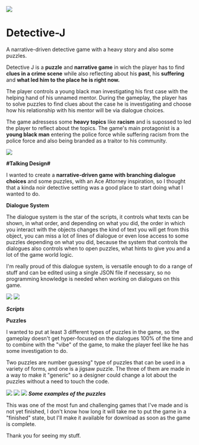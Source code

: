 <img src="https://i.imgur.com/WQ9bZYv.png">

# Detective-J
A narrative-driven detective game with a heavy story and also some puzzles.

Detective J is a <b>puzzle</b> and <b>narrative game</b> in wich the player has to find <b>clues in a crime scene</b> while also reflecting about his <b>past</b>, his <b>suffering</b> and <b>what led him to the place he is right now.</b>

The player controls a young black man investigating his first case with the helping hand of his unnamed mentor. During the gameplay, the player has to solve puzzles to find clues about the case he is investigating and choose how his relationship with his mentor will be via dialogue choices.

The game adressess some <b>heavy topics</b> like <b>racism</b> and is supossed to led the player to reflect about the topics.
The game's main protagonist is a <b>young black man</b> entering the police force while suffering racism from the police force and also being branded as a traitor to his community.

<img src="https://i.imgur.com/yv7zMyz.png">

<b>#Talking Design#</b>

I wanted to create a <b> narrative-driven game with branching dialogue choices</b> and some puzzles, with an Ace Attorney inspiration, so I thought that a kinda noir detective setting was a good place to start doing what I wanted to do.

<b>Dialogue System</b>

The dialogue system is the star of the scripts, it controls what texts can be shown, in what order, and depending on what you did, the order in which you interact with the objects changes the kind of text you will get from this object, you can miss a lot of lines of dialogue or even lose access to some puzzles depending on what you did, because the system that controls the dialogues also controls when to open puzzles, what hints to give you and a lot of the game world logic.

I'm really proud of this dialogue system, is versatile enough to do a range of stuff and can be edited using a single JSON file if necessary, so no programming knowledge is needed when working on dialogues on this game.

<img src="https://i.imgur.com/1cfYax4.png">      <img src="https://i.imgur.com/D9eec8b.png?1">

<b><i>Scripts</b></i>

<b>Puzzles</b>

I wanted to put at least 3 different types of puzzles in the game, so the gameplay doesn't get hyper-focused on the dialogues 100% of the time and to combine with the "vibe" of the game, to make the player feel like he has some investigation to do.

Two puzzles are number guessing" type of puzzles that can be used in a variety of forms, and one is a jigsaw puzzle. The three of them are made in a way to make it "generic" so a designer could change a lot about the puzzles without a need to touch the code.
 
<img src="https://i.imgur.com/8Ww0IOT.gif">  <img src="https://i.imgur.com/BU2aktU.gif">  <img src="https://i.imgur.com/R2wIZ3T.gif"> 
<b><i>Some examples of the puzzles</i></b>

This was one of the most fun and challenging games that I've made and is not yet finished, I don't know how long it will take me to put the game in a "finished" state,  but I'll make it available for download as soon as the game is complete.

Thank you for seeing my stuff.
